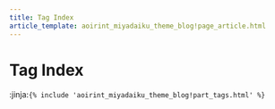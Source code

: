 ```yaml
---
title: Tag Index
article_template: aoirint_miyadaiku_theme_blog!page_article.html
---
```

# Tag Index

:jinja:`{% include 'aoirint_miyadaiku_theme_blog!part_tags.html' %}`
